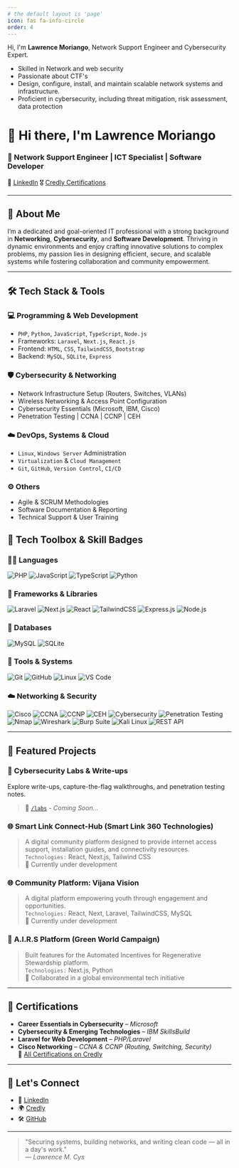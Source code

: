 ```yaml
---
# the default layout is 'page'
icon: fas fa-info-circle
order: 4
---
```


Hi, I'm **Lawrence Moriango**, Network Support Engineer and Cybersecurity Expert.
- Skilled in Network and web security
- Passionate about CTF's
- Design, configure, install, and maintain scalable network systems and infrastructure.
- Proficient in cybersecurity, including threat mitigation, risk assessment, data protection

# 👋 Hi there, I'm Lawrence Moriango

### 🎯 Network Support Engineer | ICT Specialist | Software Developer

<!--📍 Mombasa, Kenya  
📧 [lawrencemoriango@gmail.com](mailto:lawrencemoriango@gmail.com)  
📞 +254 711 668 974  -->
🔗 [LinkedIn](https://www.linkedin.com/in/lawrence-moriango)
🎖 [Credly Certifications](https://www.credly.com/users/lawrence-moriango)


---

## 🚀 About Me

I’m a dedicated and goal-oriented IT professional with a strong background in **Networking**, **Cybersecurity**, and **Software Development**. Thriving in dynamic environments and enjoy crafting innovative solutions to complex problems, my passion lies in designing efficient, secure, and scalable systems while fostering collaboration and community empowerment.

---

## 🛠️ Tech Stack & Tools

### 💻 Programming & Web Development
- `PHP`, `Python`, `JavaScript`, `TypeScript`, `Node.js`
- Frameworks: `Laravel`, `Next.js`, `React.js`
- Frontend: `HTML`, `CSS`, `TailwindCSS`, `Bootstrap`
- Backend: `MySQL`, `SQLite`, `Express`

### 🛡️ Cybersecurity & Networking
- Network Infrastructure Setup (Routers, Switches, VLANs)
- Wireless Networking & Access Point Configuration
- Cybersecurity Essentials (Microsoft, IBM, Cisco)
- Penetration Testing | CCNA | CCNP | CEH

### ☁️ DevOps, Systems & Cloud
- `Linux`, `Windows Server` Administration
- `Virtualization` & `Cloud Management`
- `Git`, `GitHub`, `Version Control`, `CI/CD`

### ⚙️ Others
- Agile & SCRUM Methodologies
- Software Documentation & Reporting
- Technical Support & User Training


## 🧰 Tech Toolbox & Skill Badges

### 👨‍💻 Languages  
![PHP](https://img.shields.io/badge/PHP-777BB4?style=for-the-badge&logo=php&logoColor=white)
![JavaScript](https://img.shields.io/badge/JavaScript-F7DF1E?style=for-the-badge&logo=javascript&logoColor=black)
![TypeScript](https://img.shields.io/badge/TypeScript-3178C6?style=for-the-badge&logo=typescript&logoColor=white)
![Python](https://img.shields.io/badge/Python-306998?style=for-the-badge&logo=python&logoColor=white)

### 🧱 Frameworks & Libraries  
![Laravel](https://img.shields.io/badge/Laravel-F05340?style=for-the-badge&logo=laravel&logoColor=white)
![Next.js](https://img.shields.io/badge/Next.js-000000?style=for-the-badge&logo=nextdotjs)
![React](https://img.shields.io/badge/React-20232A?style=for-the-badge&logo=react&logoColor=61DAFB)
![TailwindCSS](https://img.shields.io/badge/Tailwind_CSS-38B2AC?style=for-the-badge&logo=tailwind-css&logoColor=white)
![Express.js](https://img.shields.io/badge/Express.js-404D59?style=for-the-badge&logo=express&logoColor=white)
![Node.js](https://img.shields.io/badge/Node.js-339933?style=for-the-badge&logo=nodedotjs&logoColor=white)

### 💾 Databases  
![MySQL](https://img.shields.io/badge/MySQL-00758F?style=for-the-badge&logo=mysql&logoColor=white)
![SQLite](https://img.shields.io/badge/SQLite-003B57?style=for-the-badge&logo=sqlite&logoColor=white)

### 🧠 Tools & Systems  
![Git](https://img.shields.io/badge/Git-F05032?style=for-the-badge&logo=git&logoColor=white)
![GitHub](https://img.shields.io/badge/GitHub-181717?style=for-the-badge&logo=github)
![Linux](https://img.shields.io/badge/Linux-FCC624?style=for-the-badge&logo=linux&logoColor=black)
![VS Code](https://img.shields.io/badge/VS_Code-007ACC?style=for-the-badge&logo=visual-studio-code&logoColor=white)

### ☁️ Networking & Security  
![Cisco](https://img.shields.io/badge/Cisco-1BA0D7?style=for-the-badge&logo=cisco&logoColor=white)
![CCNA](https://img.shields.io/badge/CCNA-Certified-blue?style=for-the-badge)
![CCNP](https://img.shields.io/badge/CCNP-Certified-purple?style=for-the-badge)
![CEH](https://img.shields.io/badge/CEH-Certified-red?style=for-the-badge)
![Cybersecurity](https://img.shields.io/badge/Cybersecurity-E95420?style=for-the-badge&logo=ubuntu&logoColor=white)
![Penetration Testing](https://img.shields.io/badge/Penetration_Testing-grey?style=for-the-badge&logo=testing-library)
![Nmap](https://img.shields.io/badge/Nmap-4682B4?style=for-the-badge&logo=nmap&logoColor=white)
![Wireshark](https://img.shields.io/badge/Wireshark-1679AB?style=for-the-badge&logo=wireshark&logoColor=white)
![Burp Suite](https://img.shields.io/badge/Burp_Suite-FF6F00?style=for-the-badge&logo=burpsuite&logoColor=white)
![Kali Linux](https://img.shields.io/badge/Kali_Linux-557C94?style=for-the-badge&logo=kalilinux&logoColor=white)
![REST API](https://img.shields.io/badge/REST_API-FF4088?style=for-the-badge&logo=fastapi&logoColor=white)

---

<!--## 📊 GitHub Stats

![Lawrence's GitHub Stats](https://github-readme-stats.vercel.app/api?username=L-moriango&show_icons=true&theme=github_dark&hide_title=false)
![Top Languages](https://github-readme-stats.vercel.app/api/top-langs/?username=L-moriango&layout=compact&theme=github_dark)

![Visitor Badge](https://komarev.com/ghpvc/?username=lawrencemoriango&style=flat-square&color=blue)
-->

## 📂 Featured Projects

### 🔐 **Cybersecurity Labs & Write-ups**
Explore write-ups, capture-the-flag walkthroughs, and penetration testing notes.  
> 📁 [`/labs`](https://github.com/lawrencemoriango/labs) - *Coming Soon...*

### 🌐 **Smart Link Connect-Hub (Smart Link 360 Technologies)**
> A digital community platform designed to provide internet access support, installation guides, and connectivity resources.  
> `Technologies:` React, Next.js, Tailwind CSS  
> 🚧 Currently under development

### 🌐 **Community Platform: Vijana Vision**
> A digital platform empowering youth through engagement and opportunities.  
> `Technologies:` React, Next, Laravel, TailwindCSS, MySQL  
> 🚧 Currently under development

### 🧠 **A.I.R.S Platform (Green World Campaign)**
> Built features for the Automated Incentives for Regenerative Stewardship platform.  
> `Technologies:` Next.js, Python  
> 🚀 Collaborated in a global environmental tech initiative

---

## 📜 Certifications

- **Career Essentials in Cybersecurity** – *Microsoft*
- **Cybersecurity & Emerging Technologies** – *IBM SkillsBuild*
- **Laravel for Web Development** – *PHP/Laravel*
- **Cisco Networking** – *CCNA & CCNP (Routing, Switching, Security)*  
🧾 [All Certifications on Credly](https://www.credly.com/users/lawrence-moriango)

---

<!--## 📈 Career Highlights

- ✅ Designed, deployed, and maintained robust networks at **F&L Networks**  
- ✅ Developed full-stack systems for **Green World Campaign** and **StoreSoko Trading Solutions**
- ✅ Led IT operations and system optimization at **BillSasa Kenya**
- ✅ Contributed to network optimization and hardware reliability at **Muthu Nyali Beach Hotel & Spa**

--->

## 💬 Let's Connect

- 💼 [LinkedIn](https://www.linkedin.com/in/lawrence-moriango)
- 🌍 [Credly](https://www.credly.com/users/lawrence-moriango)
- 🛠️ [GitHub](https://github.com/L-moriango)

---

> "Securing systems, building networks, and writing clean code — all in a day's work."  
> — *Lawrence M. Cys*

